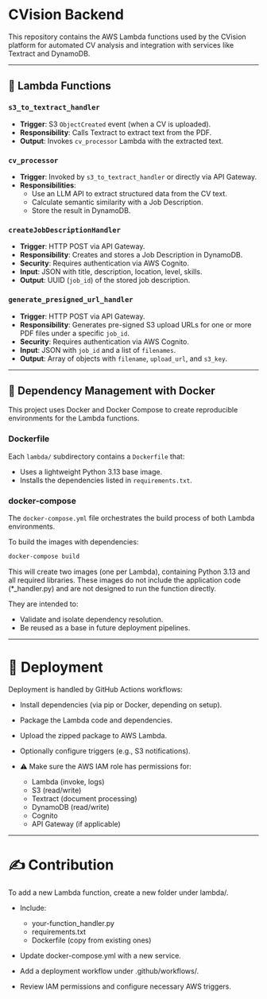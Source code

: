 # CVision Backend

This repository contains the AWS Lambda functions used by the CVision platform for automated CV analysis and integration with services like Textract and DynamoDB.

---

## 🧠 Lambda Functions

### `s3_to_textract_handler`

- **Trigger**: S3 `ObjectCreated` event (when a CV is uploaded).
- **Responsibility**: Calls Textract to extract text from the PDF.
- **Output**: Invokes `cv_processor` Lambda with the extracted text.

### `cv_processor`

- **Trigger**: Invoked by `s3_to_textract_handler` or directly via API Gateway.
- **Responsibilities**:
  - Use an LLM API to extract structured data from the CV text.
  - Calculate semantic similarity with a Job Description.
  - Store the result in DynamoDB.
 
### `createJobDescriptionHandler`

- **Trigger**: HTTP POST via API Gateway.
- **Responsibility**: Creates and stores a Job Description in DynamoDB.
- **Security**: Requires authentication via AWS Cognito.
- **Input**: JSON with title, description, location, level, skills.
- **Output**: UUID (`job_id`) of the stored job description.

### `generate_presigned_url_handler`

- **Trigger**: HTTP POST via API Gateway.
- **Responsibility**: Generates pre-signed S3 upload URLs for one or more PDF files under a specific `job_id`.
- **Security**: Requires authentication via AWS Cognito.
- **Input**: JSON with `job_id` and a list of `filenames`.
- **Output**: Array of objects with `filename`, `upload_url`, and `s3_key`.

---

## 🐳 Dependency Management with Docker

This project uses Docker and Docker Compose to create reproducible environments for the Lambda functions.

### Dockerfile

Each `lambda/` subdirectory contains a `Dockerfile` that:

- Uses a lightweight Python 3.13 base image.
- Installs the dependencies listed in `requirements.txt`.

### docker-compose

The `docker-compose.yml` file orchestrates the build process of both Lambda environments.

To build the images with dependencies:

```bash
docker-compose build
```
This will create two images (one per Lambda), containing Python 3.13 and all required libraries.
These images do not include the application code (*_handler.py) and are not designed to run the function directly.

They are intended to:

- Validate and isolate dependency resolution. 
- Be reused as a base in future deployment pipelines.

---
# 🚀 Deployment

Deployment is handled by GitHub Actions workflows:

- Install dependencies (via pip or Docker, depending on setup).

- Package the Lambda code and dependencies.

- Upload the zipped package to AWS Lambda.

- Optionally configure triggers (e.g., S3 notifications).

- ⚠️ Make sure the AWS IAM role has permissions for:
  - Lambda (invoke, logs)
  - S3 (read/write)
  - Textract (document processing)
  - DynamoDB (read/write)
  - Cognito
  - API Gateway (if applicable)

---
# ✍️ Contribution

To add a new Lambda function, create a new folder under lambda/.
- Include:
  - your-function_handler.py 
  - requirements.txt 
  - Dockerfile (copy from existing ones)

- Update docker-compose.yml with a new service. 
- Add a deployment workflow under .github/workflows/. 
- Review IAM permissions and configure necessary AWS triggers.
